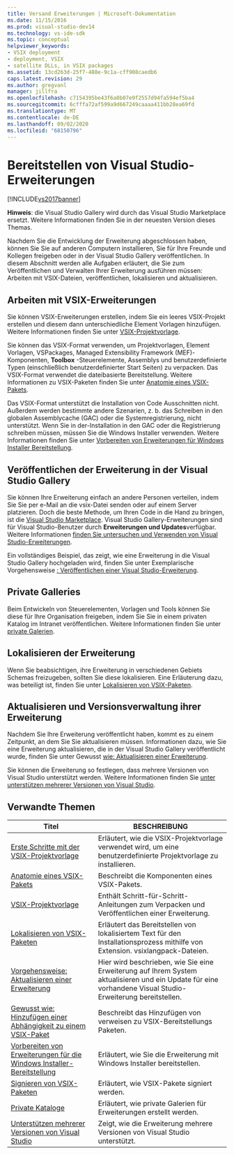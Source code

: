 ```yaml
---
title: Versand Erweiterungen | Microsoft-Dokumentation
ms.date: 11/15/2016
ms.prod: visual-studio-dev14
ms.technology: vs-ide-sdk
ms.topic: conceptual
helpviewer_keywords:
- VSIX deployment
- deployment, VSIX
- satellite DLLs, in VSIX packages
ms.assetid: 13cd263d-25f7-488e-9c1a-cff908caedb6
caps.latest.revision: 29
ms.author: gregvanl
manager: jillfra
ms.openlocfilehash: c7154395be43f6a0b07e9f2557d94fa594ef5ba4
ms.sourcegitcommit: 6cfffa72af599a9d667249caaaa411bb28ea69fd
ms.translationtype: MT
ms.contentlocale: de-DE
ms.lasthandoff: 09/02/2020
ms.locfileid: "68150796"
---
```

# <a name="shipping-visual-studio-extensions"></a>Bereitstellen von Visual Studio-Erweiterungen
[!INCLUDE[vs2017banner](../includes/vs2017banner.md)]

**Hinweis**: die Visual Studio Gallery wird durch das Visual Studio Marketplace ersetzt. Weitere Informationen finden Sie in der neuesten Version dieses Themas.

Nachdem Sie die Entwicklung der Erweiterung abgeschlossen haben, können Sie Sie auf anderen Computern installieren, Sie für Ihre Freunde und Kollegen freigeben oder in der Visual Studio Gallery veröffentlichen. In diesem Abschnitt werden alle Aufgaben erläutert, die Sie zum Veröffentlichen und Verwalten Ihrer Erweiterung ausführen müssen: Arbeiten mit VSIX-Dateien, veröffentlichen, lokalisieren und aktualisieren.

## <a name="working-with-vsix-extensions"></a>Arbeiten mit VSIX-Erweiterungen
 Sie können VSIX-Erweiterungen erstellen, indem Sie ein leeres VSIX-Projekt erstellen und diesem dann unterschiedliche Element Vorlagen hinzufügen. Weitere Informationen finden Sie unter [VSIX-Projektvorlage](../extensibility/vsix-project-template.md).

 Sie können das VSIX-Format verwenden, um Projektvorlagen, Element Vorlagen, VSPackages, Managed Extensibility Framework (MEF)-Komponenten, **Toolbox** -Steuerelemente, Assemblys und benutzerdefinierte Typen (einschließlich benutzerdefinierter Start Seiten) zu verpacken. Das VSIX-Format verwendet die dateibasierte Bereitstellung. Weitere Informationen zu VSIX-Paketen finden Sie unter [Anatomie eines VSIX-Pakets](../extensibility/anatomy-of-a-vsix-package.md).

 Das VSIX-Format unterstützt die Installation von Code Ausschnitten nicht. Außerdem werden bestimmte andere Szenarien, z. b. das Schreiben in den globalen Assemblycache (GAC) oder die Systemregistrierung, nicht unterstützt. Wenn Sie in der-Installation in den GAC oder die Registrierung schreiben müssen, müssen Sie die Windows Installer verwenden. Weitere Informationen finden Sie unter [Vorbereiten von Erweiterungen für Windows Installer Bereitstellung](../extensibility/preparing-extensions-for-windows-installer-deployment.md).

## <a name="publishing-your-extension-to-the-visual-studio-gallery"></a>Veröffentlichen der Erweiterung in der Visual Studio Gallery
 Sie können Ihre Erweiterung einfach an andere Personen verteilen, indem Sie Sie per e-Mail an die vsix-Datei senden oder auf einem Server platzieren. Doch die beste Methode, um Ihren Code in die Hand zu bringen, ist die [Visual Studio Marketplace](https://marketplace.visualstudio.com/). Visual Studio Gallery-Erweiterungen sind für Visual Studio-Benutzer durch **Erweiterungen und Updates**verfügbar. Weitere Informationen [finden Sie untersuchen und Verwenden von Visual Studio-Erweiterungen](../ide/finding-and-using-visual-studio-extensions.md).

 Ein vollständiges Beispiel, das zeigt, wie eine Erweiterung in die Visual Studio Gallery hochgeladen wird, finden Sie unter Exemplarische Vorgehensweise [: Veröffentlichen einer Visual Studio-Erweiterung](../extensibility/walkthrough-publishing-a-visual-studio-extension.md).

## <a name="private-galleries"></a>Private Galleries
 Beim Entwickeln von Steuerelementen, Vorlagen und Tools können Sie diese für Ihre Organisation freigeben, indem Sie Sie in einem privaten Katalog im Intranet veröffentlichen. Weitere Informationen finden Sie unter [private Galerien](../extensibility/private-galleries.md).

## <a name="localizing-your-extension"></a>Lokalisieren der Erweiterung
 Wenn Sie beabsichtigen, ihre Erweiterung in verschiedenen Gebiets Schemas freizugeben, sollten Sie diese lokalisieren. Eine Erläuterung dazu, was beteiligt ist, finden Sie unter [Lokalisieren von VSIX-Paketen](../extensibility/localizing-vsix-packages.md).

## <a name="updating-and-versioning-your-extension"></a>Aktualisieren und Versionsverwaltung ihrer Erweiterung
 Nachdem Sie Ihre Erweiterung veröffentlicht haben, kommt es zu einem Zeitpunkt, an dem Sie Sie aktualisieren müssen. Informationen dazu, wie Sie eine Erweiterung aktualisieren, die in der Visual Studio Gallery veröffentlicht wurde, finden Sie unter Gewusst [wie: Aktualisieren einer Erweiterung](../extensibility/how-to-update-a-visual-studio-extension.md).

 Sie können die Erweiterung so festlegen, dass mehrere Versionen von Visual Studio unterstützt werden. Weitere Informationen finden Sie [unter unterstützen mehrerer Versionen von Visual Studio](../extensibility/supporting-multiple-versions-of-visual-studio.md).

## <a name="related-topics"></a>Verwandte Themen

|Titel|BESCHREIBUNG|
|-----------|-----------------|
|[Erste Schritte mit der VSIX-Projektvorlage](../extensibility/getting-started-with-the-vsix-project-template.md)|Erläutert, wie die VSIX-Projektvorlage verwendet wird, um eine benutzerdefinierte Projektvorlage zu installieren.|
|[Anatomie eines VSIX-Pakets](../extensibility/anatomy-of-a-vsix-package.md)|Beschreibt die Komponenten eines VSIX-Pakets.|
|[VSIX-Projektvorlage](../extensibility/vsix-project-template.md)|Enthält Schritt-für-Schritt-Anleitungen zum Verpacken und Veröffentlichen einer Erweiterung.|
|[Lokalisieren von VSIX-Paketen](../extensibility/localizing-vsix-packages.md)|Erläutert das Bereitstellen von lokalisiertem Text für den Installationsprozess mithilfe von Extension. vsixlangpack-Dateien.|
|[Vorgehensweise: Aktualisieren einer Erweiterung](../extensibility/how-to-update-a-visual-studio-extension.md)|Hier wird beschrieben, wie Sie eine Erweiterung auf Ihrem System aktualisieren und ein Update für eine vorhandene Visual Studio-Erweiterung bereitstellen.|
|[Gewusst wie: Hinzufügen einer Abhängigkeit zu einem VSIX-Paket](../extensibility/how-to-add-a-dependency-to-a-vsix-package.md)|Beschreibt das Hinzufügen von verweisen zu VSIX-Bereitstellungs Paketen.|
|[Vorbereiten von Erweiterungen für die Windows Installer-Bereitstellung](../extensibility/preparing-extensions-for-windows-installer-deployment.md)|Erläutert, wie Sie die Erweiterung mit Windows Installer bereitstellen.|
|[Signieren von VSIX-Paketen](../extensibility/signing-vsix-packages.md)|Erläutert, wie VSIX-Pakete signiert werden.|
|[Private Kataloge](../extensibility/private-galleries.md)|Erläutert, wie private Galerien für Erweiterungen erstellt werden.|
|[Unterstützen mehrerer Versionen von Visual Studio](../extensibility/supporting-multiple-versions-of-visual-studio.md)|Zeigt, wie die Erweiterung mehrere Versionen von Visual Studio unterstützt.|
